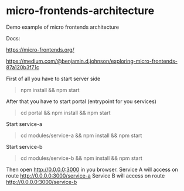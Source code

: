 # micro-frontends-architecture

Demo example of micro frontends architecture

Docs:

https://micro-frontends.org/

https://medium.com/@benjamin.d.johnson/exploring-micro-frontends-87a120b3f71c

First of all you have to start server side

> npm install && npm start

After that you have to start portal (entrypoint for you services)
> cd portal && npm install && npm start

Start service-a 
> cd modules/service-a && npm install && npm start

Start service-b
> cd modules/service-b && npm install && npm start

Then open http://0.0.0.0:3000 in you browser.
Service A will access on route http://0.0.0.0:3000/service-a
Service B will access on route http://0.0.0.0:3000/service-b




